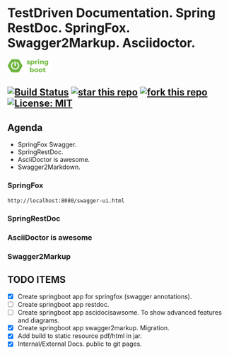 # TestDriven Documentation. Spring RestDoc. SpringFox. Swagger2Markup. Asciidoctor.
![BOOT LOGO](img/springboot.png)

[![Build Status](https://travis-ci.org/tsypuk/springrestdoc.svg?branch=master)](https://travis-ci.org/tsypuk/springrestdoc)
[![star this repo](http://githubbadges.com/star.svg?user=tsypuk&repo=springrestdoc&style=default)](https://github.com/tsypuk/springrestdoc)
[![fork this repo](http://githubbadges.com/fork.svg?user=tsypuk&repo=springrestdoc&style=default)](https://github.com/tsypuk/springrestdoc/fork)
[![License: MIT](https://img.shields.io/badge/License-MIT-yellow.svg)](LICENSE)
---

## Agenda
* SpringFox Swagger.
* SpringRestDoc.
* AsciiDoctor is awesome.
* Swagger2Markdown. 

### SpringFox

````
http://localhost:8080/swagger-ui.html
````

### SpringRestDoc

### AsciiDoctor is awesome

### Swagger2Markup

## TODO ITEMS

- [x] Create springboot app for springfox (swagger annotations).
- [ ] Create springboot app restdoc.
- [ ] Create springboot app ascidocisawsome. To show advanced features and diagrams.
- [x] Create springboot app swagger2markup. Migration.
- [x] Add build to static resource pdf/html in jar. 
- [x] Internal/External Docs. public to git pages.